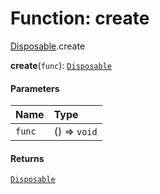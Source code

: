 # Function: create

[Disposable](/auto-docs/playground-react/modules/Disposable.md).create

**create**(`func`): [`Disposable`](/auto-docs/playground-react/interfaces/Disposable-1.md)

#### Parameters

| Name | Type |
| :------ | :------ |
| `func` | () => `void` |

#### Returns

[`Disposable`](/auto-docs/playground-react/interfaces/Disposable-1.md)
